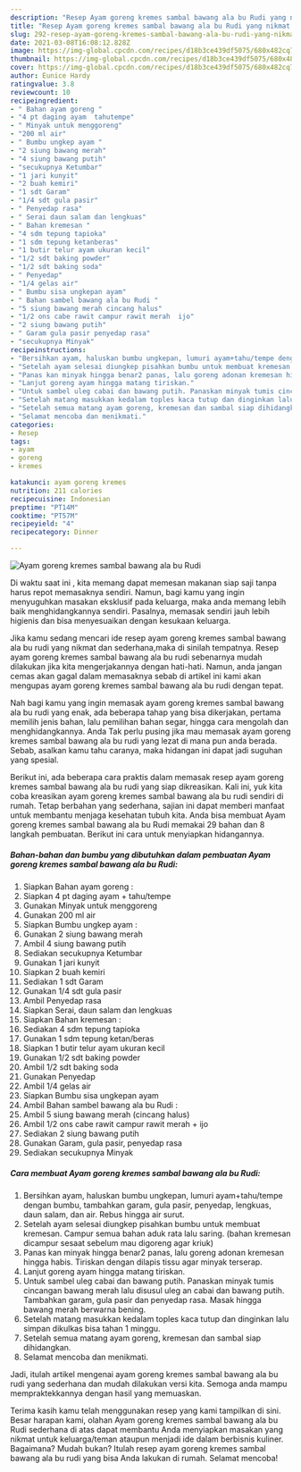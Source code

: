 ```yaml
---
description: "Resep Ayam goreng kremes sambal bawang ala bu Rudi yang nikmat dan Mudah Dibuat"
title: "Resep Ayam goreng kremes sambal bawang ala bu Rudi yang nikmat dan Mudah Dibuat"
slug: 292-resep-ayam-goreng-kremes-sambal-bawang-ala-bu-rudi-yang-nikmat-dan-mudah-dibuat
date: 2021-03-08T16:08:12.828Z
image: https://img-global.cpcdn.com/recipes/d18b3ce439df5075/680x482cq70/ayam-goreng-kremes-sambal-bawang-ala-bu-rudi-foto-resep-utama.jpg
thumbnail: https://img-global.cpcdn.com/recipes/d18b3ce439df5075/680x482cq70/ayam-goreng-kremes-sambal-bawang-ala-bu-rudi-foto-resep-utama.jpg
cover: https://img-global.cpcdn.com/recipes/d18b3ce439df5075/680x482cq70/ayam-goreng-kremes-sambal-bawang-ala-bu-rudi-foto-resep-utama.jpg
author: Eunice Hardy
ratingvalue: 3.8
reviewcount: 10
recipeingredient:
- " Bahan ayam goreng "
- "4 pt daging ayam  tahutempe"
- " Minyak untuk menggoreng"
- "200 ml air"
- " Bumbu ungkep ayam "
- "2 siung bawang merah"
- "4 siung bawang putih"
- "secukupnya Ketumbar"
- "1 jari kunyit"
- "2 buah kemiri"
- "1 sdt Garam"
- "1/4 sdt gula pasir"
- " Penyedap rasa"
- " Serai daun salam dan lengkuas"
- " Bahan kremesan "
- "4 sdm tepung tapioka"
- "1 sdm tepung ketanberas"
- "1 butir telur ayam ukuran kecil"
- "1/2 sdt baking powder"
- "1/2 sdt baking soda"
- " Penyedap"
- "1/4 gelas air"
- " Bumbu sisa ungkepan ayam"
- " Bahan sambel bawang ala bu Rudi "
- "5 siung bawang merah cincang halus"
- "1/2 ons cabe rawit campur rawit merah  ijo"
- "2 siung bawang putih"
- " Garam gula pasir penyedap rasa"
- "secukupnya Minyak"
recipeinstructions:
- "Bersihkan ayam, haluskan bumbu ungkepan, lumuri ayam+tahu/tempe dengan bumbu, tambahkan garam, gula pasir, penyedap, lengkuas, daun salam, dan air. Rebus hingga air surut."
- "Setelah ayam selesai diungkep pisahkan bumbu untuk membuat kremesan. Campur semua bahan aduk rata lalu saring. (bahan kremesan dicampur sesaat sebelum mau digoreng agar kriuk)"
- "Panas kan minyak hingga benar2 panas, lalu goreng adonan kremesan hingga habis. Tiriskan dengan dilapis tissu agar minyak terserap."
- "Lanjut goreng ayam hingga matang tiriskan."
- "Untuk sambel uleg cabai dan bawang putih. Panaskan minyak tumis cincangan bawang merah lalu disusul uleg an cabai dan bawang putih. Tambahkan garam, gula pasir dan penyedap rasa. Masak hingga bawang merah berwarna bening."
- "Setelah matang masukkan kedalam toples kaca tutup dan dinginkan lalu simpan dikulkas bisa tahan 1 minggu."
- "Setelah semua matang ayam goreng, kremesan dan sambal siap dihidangkan."
- "Selamat mencoba dan menikmati."
categories:
- Resep
tags:
- ayam
- goreng
- kremes

katakunci: ayam goreng kremes 
nutrition: 211 calories
recipecuisine: Indonesian
preptime: "PT14M"
cooktime: "PT57M"
recipeyield: "4"
recipecategory: Dinner

---
```



![Ayam goreng kremes sambal bawang ala bu Rudi](https://img-global.cpcdn.com/recipes/d18b3ce439df5075/680x482cq70/ayam-goreng-kremes-sambal-bawang-ala-bu-rudi-foto-resep-utama.jpg)

Di waktu  saat ini , kita memang dapat memesan makanan siap saji tanpa harus repot memasaknya sendiri. Namun, bagi kamu yang ingin menyuguhkan masakan eksklusif pada keluarga, maka anda memang lebih baik menghidangkannya sendiri. Pasalnya, memasak sendiri jauh lebih higienis dan bisa menyesuaikan dengan kesukaan keluarga.

Jika kamu sedang mencari ide resep ayam goreng kremes sambal bawang ala bu rudi yang nikmat dan sederhana,maka di sinilah tempatnya. Resep ayam goreng kremes sambal bawang ala bu rudi  sebenarnya mudah dilakukan jika kita mengerjakannya dengan hati-hati. Namun, anda jangan cemas akan gagal dalam memasaknya 
sebab di artikel ini kami akan mengupas ayam goreng kremes sambal bawang ala bu rudi dengan tepat.  



Nah bagi kamu yang ingin memasak ayam goreng kremes sambal bawang ala bu rudi yang enak, ada beberapa tahap yang bisa dikerjakan, pertama memilih jenis bahan, lalu pemilihan bahan segar, hingga cara mengolah dan menghidangkannya. Anda Tak perlu pusing jika mau memasak ayam goreng kremes sambal bawang ala bu rudi yang lezat di mana pun anda berada. Sebab, asalkan kamu  tahu caranya, maka hidangan ini dapat jadi suguhan yang spesial.

Berikut ini, ada beberapa cara praktis  dalam memasak resep ayam goreng kremes sambal bawang ala bu rudi yang siap dikreasikan. Kali ini, yuk kita coba kreasikan ayam goreng kremes sambal bawang ala bu rudi sendiri di rumah. Tetap berbahan yang sederhana, sajian ini dapat memberi manfaat untuk membantu menjaga kesehatan tubuh kita. Anda bisa membuat Ayam goreng kremes sambal bawang ala bu Rudi memakai 29 bahan dan 8 langkah pembuatan. Berikut ini cara untuk menyiapkan hidangannya.

<!--inarticleads1-->

##### Bahan-bahan dan bumbu yang dibutuhkan dalam pembuatan Ayam goreng kremes sambal bawang ala bu Rudi:

1. Siapkan  Bahan ayam goreng :
1. Siapkan 4 pt daging ayam + tahu/tempe
1. Gunakan  Minyak untuk menggoreng
1. Gunakan 200 ml air
1. Siapkan  Bumbu ungkep ayam :
1. Gunakan 2 siung bawang merah
1. Ambil 4 siung bawang putih
1. Sediakan secukupnya Ketumbar
1. Gunakan 1 jari kunyit
1. Siapkan 2 buah kemiri
1. Sediakan 1 sdt Garam
1. Gunakan 1/4 sdt gula pasir
1. Ambil  Penyedap rasa
1. Siapkan  Serai, daun salam dan lengkuas
1. Siapkan  Bahan kremesan :
1. Sediakan 4 sdm tepung tapioka
1. Gunakan 1 sdm tepung ketan/beras
1. Siapkan 1 butir telur ayam ukuran kecil
1. Gunakan 1/2 sdt baking powder
1. Ambil 1/2 sdt baking soda
1. Gunakan  Penyedap
1. Ambil 1/4 gelas air
1. Siapkan  Bumbu sisa ungkepan ayam
1. Ambil  Bahan sambel bawang ala bu Rudi :
1. Ambil 5 siung bawang merah (cincang halus)
1. Ambil 1/2 ons cabe rawit campur rawit merah + ijo
1. Sediakan 2 siung bawang putih
1. Gunakan  Garam, gula pasir, penyedap rasa
1. Sediakan secukupnya Minyak




<!--inarticleads2-->

##### Cara membuat Ayam goreng kremes sambal bawang ala bu Rudi:

1. Bersihkan ayam, haluskan bumbu ungkepan, lumuri ayam+tahu/tempe dengan bumbu, tambahkan garam, gula pasir, penyedap, lengkuas, daun salam, dan air. Rebus hingga air surut.
1. Setelah ayam selesai diungkep pisahkan bumbu untuk membuat kremesan. Campur semua bahan aduk rata lalu saring. (bahan kremesan dicampur sesaat sebelum mau digoreng agar kriuk)
1. Panas kan minyak hingga benar2 panas, lalu goreng adonan kremesan hingga habis. Tiriskan dengan dilapis tissu agar minyak terserap.
1. Lanjut goreng ayam hingga matang tiriskan.
1. Untuk sambel uleg cabai dan bawang putih. Panaskan minyak tumis cincangan bawang merah lalu disusul uleg an cabai dan bawang putih. Tambahkan garam, gula pasir dan penyedap rasa. Masak hingga bawang merah berwarna bening.
1. Setelah matang masukkan kedalam toples kaca tutup dan dinginkan lalu simpan dikulkas bisa tahan 1 minggu.
1. Setelah semua matang ayam goreng, kremesan dan sambal siap dihidangkan.
1. Selamat mencoba dan menikmati.




Jadi, itulah artikel mengenai  ayam goreng kremes sambal bawang ala bu rudi  yang sederhana dan mudah dilakukan versi kita. Semoga anda mampu mempraktekkannya dengan hasil yang memuaskan. 

Terima kasih kamu telah menggunakan resep yang kami tampilkan di sini. Besar harapan kami, olahan  Ayam goreng kremes sambal bawang ala bu Rudi sederhana di atas dapat membantu Anda menyiapkan masakan yang nikmat untuk keluarga/teman ataupun menjadi ide dalam berbisnis kuliner. Bagaimana? Mudah bukan? Itulah resep ayam goreng kremes sambal bawang ala bu rudi yang bisa Anda lakukan di rumah. Selamat mencoba!

